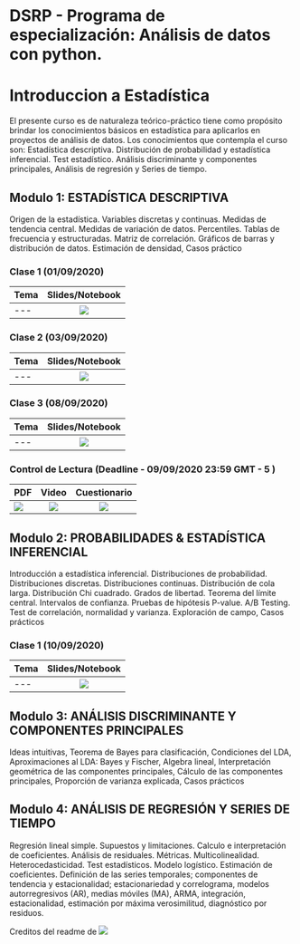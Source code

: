 # DSRP   -  Programa de especialización: Análisis de datos con python.

# Introduccion a Estadística

El presente curso es de naturaleza teórico-práctico tiene como propósito brindar
los conocimientos básicos en estadística para aplicarlos en proyectos de análisis
de datos. Los conocimientos que contempla el curso son: Estadística descriptiva.
Distribución de probabilidad y estadística inferencial. Test estadístico. Análisis
discriminante y componentes principales, Análisis de regresión y Series de
tiempo. 

## Modulo 1: ESTADÍSTICA DESCRIPTIVA
Origen de la estadística. Variables discretas y continuas. Medidas de tendencia
central. Medidas de variación de datos. Percentiles. Tablas de frecuencia y
estructuradas. Matriz de correlación. Gráficos de barras y distribución de datos.
Estimación de densidad, Casos práctico

### Clase 1 (01/09/2020)
Tema  | Slides/Notebook 
-----| :-: | 
---| [![](https://i.imgur.com/ii8QH0y.jpg?1)](https://github.com/jeffersonquispe/DSRP-estadistica-102/blob/master/Modulo%201/Clase%201/Classe01_modulo1.ipynb) 


### Clase 2 (03/09/2020)
Tema  | Slides/Notebook
-----| :-: | 
---| [![](https://i.imgur.com/ii8QH0y.jpg?1)](https://github.com/jeffersonquispe/DSRP-estadistica-102/blob/master/Modulo%201/Clase%202/Classe02_modulo1.ipynb) 

### Clase 3 (08/09/2020)
Tema  | Slides/Notebook 
-----| :-: |
---| [![](https://i.imgur.com/ii8QH0y.jpg?1)](https://github.com/jeffersonquispe/DSRP-estadistica-102/blob/master/Modulo%201/Clase%203%20/Estadistica_modulo01_Classe03_Profe.ipynb) 

### Control de Lectura (Deadline - 09/09/2020 23:59  GMT - 5 )
PDF  | Video | Cuestionario
-----| :-: | :-: |
 [![](https://i.imgur.com/ziDfgzk.png?1)](https://github.com/jeffersonquispe/DSRP-estadistica-102/blob/master/Modulo%201/Clase%203%20/Estadistica_modulo01_Classe03_Profe.ipynb)| [![](https://i.imgur.com/AQwIogF.png?1)](https://www.youtube.com/watch?time_continue=3&v=TIw1OpMHHAE&feature=emb_logo) | [![](https://i.imgur.com/8k7GoYC.png?1)](https://docs.google.com/forms/d/e/1FAIpQLSfAS0eA3qM0t5izkj2UbcJYvmMuXz2Va3gL6gsc1ljFqWMx9Q/viewform)

## Modulo 2: PROBABILIDADES & ESTADÍSTICA INFERENCIAL
Introducción a estadística inferencial. Distribuciones de probabilidad.
Distribuciones discretas. Distribuciones continuas. Distribución de cola larga.
Distribución Chi cuadrado. Grados de libertad. Teorema del límite central.
Intervalos de confianza. Pruebas de hipótesis P-value. A/B Testing. Test de
correlación, normalidad y varianza. Exploración de campo, Casos prácticos

### Clase 1 (10/09/2020)
Tema  | Slides/Notebook 
-----| :-: | 
---| [![](https://i.imgur.com/ii8QH0y.jpg?1)](https://github.com/jeffersonquispe/DSRP-estadistica-102/) 
## Modulo 3: ANÁLISIS DISCRIMINANTE Y COMPONENTES PRINCIPALES
Ideas intuitivas, Teorema de Bayes para clasificación, Condiciones del LDA,
Aproximaciones al LDA: Bayes y Fischer, Algebra lineal, Interpretación
geométrica de las componentes principales, Cálculo de las componentes
principales, Proporción de varianza explicada, Casos prácticos

## Modulo 4: ANÁLISIS DE REGRESIÓN Y SERIES DE TIEMPO
Regresión lineal simple. Supuestos y limitaciones. Calculo e interpretación de
coeficientes. Análisis de residuales. Métricas. Multicolinealidad.
Heterocedasticidad. Test estadísticos. Modelo logístico. Estimación de
coeficientes. Definición de las series temporales; componentes de tendencia y
estacionalidad; estacionariedad y correlograma, modelos autorregresivos (AR),
medias móviles (MA), ARMA, integración, estacionalidad, estimación por
máxima verosimilitud, diagnóstico por residuos.

Creditos del readme de [![](MLDLMeetupAQP)](https://www.facebook.com/MLDLMeetupAQP/)
